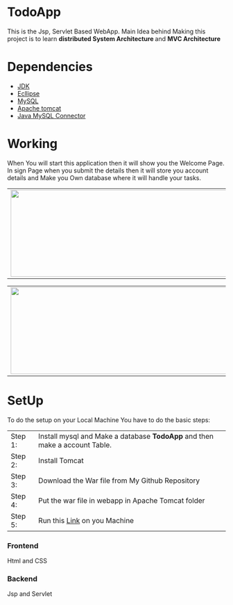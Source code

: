 # TodoApp
This is the Jsp, Servlet Based WebApp. Main Idea behind Making this project is to learn <b> distributed System Architecture </b> and <b>MVC Architecture </b>

# Dependencies
<ul>
      <li> <a href="https://en.wikipedia.org/wiki/Java_Development_Kit">JDK</a> </li>
      <li> <a href="https://www.eclipse.org/">Ecllipse</a> </li>
      <li> <a href="https://www.mysql.com/"> MySQL</a> </li>
      <li> <a href="https://en.wikipedia.org/wiki/Apache_Tomcat">Apache tomcat</a> </li>
<li><a 
  href="https://en.wikipedia.org/wiki/MySQL_Connector/ODBC#:~:text=MySQL%20Connector%2FODBC%2C%20once%20known,originally%20created%20by%20MySQL%20AB.">Java MySQL Connector</a></li>
      
</ul>


# Working   

When You will start this application then it will show you the Welcome Page. In sign Page when you submit the details then it will store you account details and Make you Own database where it will handle your tasks.

<table width="100%">
      <tr>
         <td><img  src="https://user-images.githubusercontent.com/46244176/83347499-02015700-a343-11ea-8475-7da5acf4facd.png" height="200" style="padding: 0 0 0 0" width="500"/></td>
         <td style="text-align:left;"><img class="logo" height="200" src="https://user-images.githubusercontent.com/46244176/83347695-4fca8f00-a344-11ea-9898-1cef407d9fd3.png" width="500"/></td>
      </tr>
</table>
    
<table width="100%">
      <tr>
         <td><img  src="https://user-images.githubusercontent.com/46244176/83347767-f44cd100-a344-11ea-83a8-828e37a18fb3.png" height="200" style="padding: 0 0 0 0" width="500"/></td>
         <td style="text-align:left;"><img class="logo" height="200" src="https://user-images.githubusercontent.com/46244176/83347701-578a3380-a344-11ea-9e99-b44e547d7150.png" width="500"/></td>
      </tr>
</table>
    
# SetUp
To do the setup on your Local Machine You have to do the basic steps:

<table>
      <tr>
            <td>Step 1:</td>
            <td>Install mysql and Make a database <b>TodoApp</b> and then make a account Table.</td>
      </tr>
      <tr>
            <td>Step 2:</td>
            <td>Install Tomcat </td>
      </tr>
      <tr>
            <td>Step 3:</td>
            <td>Download the War file from My Github Repository </td>
      </tr>
      <tr>
            <td>Step 4:</td>
            <td>Put the war file in webapp in Apache Tomcat folder</td>
      </tr>
      <tr>
            <td>Step 5:</td>
            <td>Run this <a href="http://localhost:8080/NewTodoApp/Welcome.jsp">Link</a> on you Machine </td>
      </tr>
</table>

<h3>Frontend</h3>
Html and CSS 
<h3>Backend </h3>
Jsp and Servlet

      
